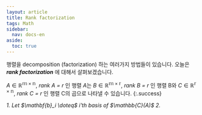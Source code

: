 ```yaml
---
layout: article
title: Rank factorization
tags: Math
sidebar:
  nav: docs-en
aside:
  toc: true
---
```


행렬을 decomposition (factorization) 하는 여러가지 방법들이 있습니다. 오늘은 ***rank factorization*** 에 대해서 살펴보겠습니다.  

$A \in \mathbb{R^{m \times n}}$, *rank $A$ = $r$* 인 행렬 $A$는 $B \in \mathbb{R^{m \times r}}$, *rank $B$ = $r$* 인 행렬 B와 $C \in \mathbb{R^{r \times n}}$, *rank $C$ = $r$* 인 행렬 C의 곱으로 나타낼 수 있습니다.
{:.success}

<i>
1. Let $\mathbf{b}_i \doteq$ i'th basis of $\mathbb{C}(A)$  
2.

</i>

